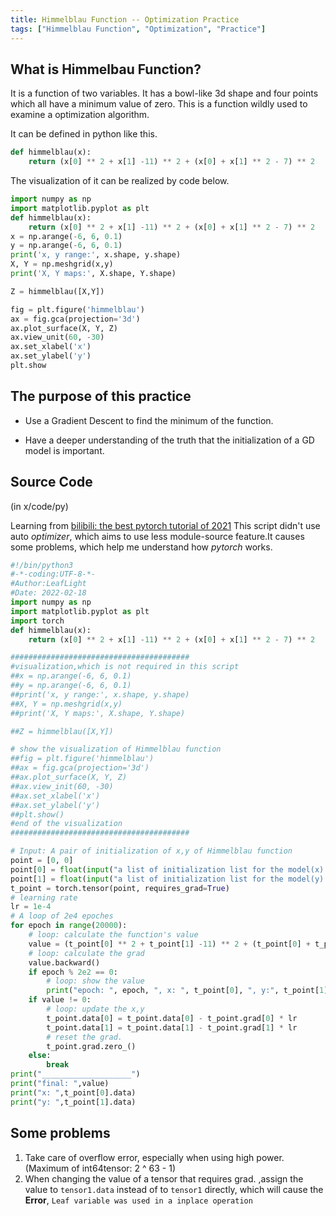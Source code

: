 ```yaml
---
title: Himmelblau Function -- Optimization Practice
tags: ["Himmelblau Function", "Optimization", "Practice"]
---
```


## What is Himmelbau Function?

It is a function of two variables. It has a bowl-like 3d shape and four points which all have a minimum value of zero. This is a function wildly used to examine a optimization algorithm.

It can be defined in python like this.
```python
def himmelblau(x):
	return (x[0] ** 2 + x[1] -11) ** 2 + (x[0] + x[1] ** 2 - 7) ** 2
```

The visualization of it can be realized by code below.
```python
import numpy as np
import matplotlib.pyplot as plt
def himmelblau(x):
	return (x[0] ** 2 + x[1] -11) ** 2 + (x[0] + x[1] ** 2 - 7) ** 2
x = np.arange(-6, 6, 0.1)
y = np.arange(-6, 6, 0.1)
print('x, y range:', x.shape, y.shape)
X, Y = np.meshgrid(x,y)
print('X, Y maps:', X.shape, Y.shape)

Z = himmelblau([X,Y])

fig = plt.figure('himmelblau')
ax = fig.gca(projection='3d')
ax.plot_surface(X, Y, Z)
ax.view_unit(60, -30)
ax.set_xlabel('x')
ax.set_ylabel('y')
plt.show
```

## The purpose of this practice
* Use a Gradient Descent to find the minimum of the function.

* Have a deeper understanding of the truth that the initialization of a GD model is important.

## Source Code

(in x/code/py)

Learning from [bilibili: the best pytorch tutorial of 2021](https://www.bilibili.com/video/BV1US4y1M7fg?p=46)
This script didn't use auto _optimizer_, which aims to use less module-source feature.It causes some problems, which help me understand how _pytorch_ works.
```python
#!/bin/python3
#-*-coding:UTF-8-*-
#Author:LeafLight
#Date: 2022-02-18
import numpy as np
import matplotlib.pyplot as plt
import torch
def himmelblau(x):
    return (x[0] ** 2 + x[1] -11) ** 2 + (x[0] + x[1] ** 2 - 7) ** 2

########################################
#visualization,which is not required in this script
##x = np.arange(-6, 6, 0.1)
##y = np.arange(-6, 6, 0.1)
##print('x, y range:', x.shape, y.shape)
##X, Y = np.meshgrid(x,y)
##print('X, Y maps:', X.shape, Y.shape)

##Z = himmelblau([X,Y])

# show the visualization of Himmelblau function 
##fig = plt.figure('himmelblau')
##ax = fig.gca(projection='3d')
##ax.plot_surface(X, Y, Z)
##ax.view_init(60, -30)
##ax.set_xlabel('x')
##ax.set_ylabel('y')
##plt.show()
#end of the visualization
########################################

# Input: A pair of initialization of x,y of Himmelblau function
point = [0, 0]
point[0] = float(input("a list of initialization list for the model(x):"))
point[1] = float(input("a list of initialization list for the model(y):"))
t_point = torch.tensor(point, requires_grad=True)
# learning rate 
lr = 1e-4
# A loop of 2e4 epoches
for epoch in range(20000):
    # loop: calculate the function's value   
    value = (t_point[0] ** 2 + t_point[1] -11) ** 2 + (t_point[0] + t_point[1] ** 2 - 7) ** 2
    # loop: calculate the grad
    value.backward()
    if epoch % 2e2 == 0:
        # loop: show the value
        print("epoch: ", epoch, ", x: ", t_point[0], ", y:", t_point[1], ", value: ", value.data) 
    if value != 0: 
        # loop: update the x,y
        t_point.data[0] = t_point.data[0] - t_point.grad[0] * lr
        t_point.data[1] = t_point.data[1] - t_point.grad[1] * lr
        # reset the grad.
        t_point.grad.zero_()
    else:
        break
print("____________________")
print("final: ",value)
print("x: ",t_point[0].data)
print("y: ",t_point[1].data)
```
## Some problems

1. Take care of overflow error, especially when using high power.(Maximum of int64tensor: 2 ^ 63 - 1)
2. When changing the value of a tensor that requires grad. ,assign the value to `tensor1.data` instead of to `tensor1` directly, which will cause the __Error__, `Leaf variable was used in a inplace operation`
